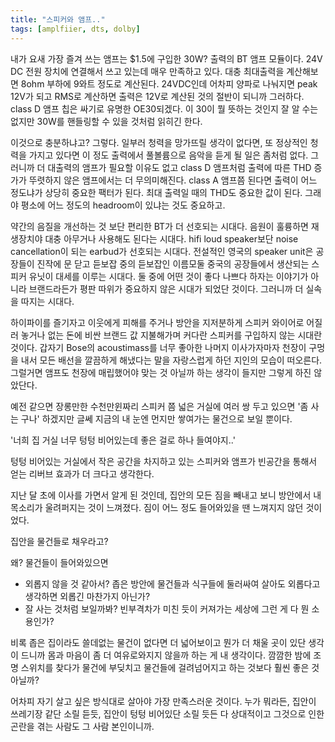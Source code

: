 ```yaml
---
title: "스피커와 앰프.."
tags: [amplfiier, dts, dolby]
---
```


내가 요새 가장 즐겨 쓰는 앰프는 $1.5에 구입한 30W? 출력의 BT 앰프 모듈이다. 24V DC 전원 장치에 연결해서 쓰고 있는데 매우 만족하고 있다. 대충 최대출력을 계산해보면 8ohm 부하에 9와트 정도로 계산된다. 24VDC인데 어차피 양파로 나눠지면 peak 12V가 되고 RMS로 계산하면 출력은 12V로 계산된 것의 절반이 되니까 그러하다. class D 앰프 칩은 싸기로 유명한 OE30되겠다. 이 30이 뭘 뜻하는 것인지 잘 알 수는 없지만 30W를 핸들링할 수 있을 것처럼 읽히긴 한다.

이것으로 충분하냐고? 그렇다. 일부러 청력을 망가뜨릴 생각이 없다면, 또 정상적인 청력을 가지고 있다면 이 정도 출력에서 풀볼륨으로 음악을 듣게 될 일은 좀처럼 없다. 그러니까 더 대출력의 앰프가 필요할 이유도 없고 class D 앰프처럼 출력에 따른 THD 증가가 뚜렷하지 않은 앰프에서는 더 무의미해진다. class A 앰프쯤 된다면 출력이 어느 정도냐가 상당히 중요한 팩터가 된다. 최대 출력일 때의 THD도 중요한 값이 된다. 그래야 평소에 어느 정도의 headroom이 있냐는 것도 중요하고.

약간의 음질을 개선하는 것 보단 편리한 BT가 더 선호되는 시대다. 음원이 훌륭하면 재생장치야 대충 아무거나 사용해도 된다는 시대다. hifi loud speaker보단 noise cancellation이 되는 earbud가 선호되는 시대다. 전설적인 영국의 speaker unit은 공장들이 진작에 문 닫고 듣보잡 중의 듣보잡인 이름모둘 중국의 공장들에서 생산되는 스피커 유닛이 대세를 이루는 시대다. 둘 중에 어떤 것이 좋다 나쁘다 하자는 이야기가 아니라 브랜드라든가 평판 따위가 중요하지 않은 시대가 되었단 것이다. 그러니까 더 실속을 따지는 시대다.

하이파이를 즐기자고 이웃에게 피해를 주거나 방안을 지저분하게 스피커 와이어로 어질러 놓거나 없는 돈에 비싼 브랜드 값 지불해가며 커다란 스피커를 구입하지 않는 시대란 것이다. 갑자기 Bose의 acoustimass를 너무 좋아한 나머지 이사가자마자 천장이 구멍을 내서 모든 배선을 깔끔하게 해냈다는 말을 자랑스럽게 하던 지인의 모습이 떠오른다. 그럴거면 앰프도 천장에 매립했어야 맞는 것 아닐까 하는 생각이 들지만 그렇게 하진 않았단다.

예전 같으면 장롱만한 수천만윈짜리 스피커 쯤 넓은 거실에 여러 쌍 두고 있으면 '좀 사는 구나' 하겠지만 글쎄 지금의 내 눈엔 먼지만 쌓여가는 물건으로 보일 뿐이다. 

'너희 집 거실 너무 텅텅 비어있는데 좋은 걸로 하나 들여야지..'

텅텅 비어있는 거실에서 작은 공간을 차지하고 있는 스피커와 앰프가 빈공간을 통해서 얻는 리버브 효과가 더 크다고 생각한다. 

지난 달 초에 이사를 가면서 알게 된 것인데, 집안의 모든 짐을 빼내고 보니 방안에서 내 목소리가 울려퍼지는 것이 느껴졌다. 짐이 어느 정도 들어와있을 땐 느껴지지 않던 것이었다. 

집안을 물건들로 채우라고?

왜? 물건들이 들어와있으면 

- 외롭지 않을 것 같아서? 좁은 방안에 물건들과 식구들에 둘러싸여 살아도 외롭다고 생각하면 외롭긴 마찬가지 아닌가?
- 잘 사는 것처럼 보일까봐? 빈부격차가 미친 듯이 커져가는 세상에 그런 게 다 뭔 소용인가?

비록 좁은 집이라도 쓸데없는 물건이 없다면 더 넓어보이고 뭔가 더 채울 곳이 있단 생각이 드니까 몸과 마음이 좀 더 여유로와지지 않을까 하는 게 내 생각이다. 깜깜한 밤에 조명 스위치를 찾다가 물건에 부딪치고 물건들에 걸려넘어지고 하는 것보다 훨씬 좋은 것 아닐까?

어차피 자기 살고 싶은 방식대로 살아야 가장 만족스러운 것이다. 누가 뭐라든, 집안이 쓰레기장 같단 소릴 듣듯, 집안이 텅텅 비어있단 소릴 듯든 다 상대적이고 그것으로 인한 곤란을 겪는 사람도 그 사람 본인이니까. 


